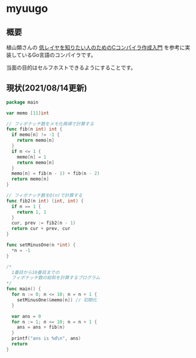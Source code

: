 # myuugo

## 概要
植山類さんの [低レイヤを知りたい人のためのCコンパイラ作成入門](https://www.sigbus.info/compilerbook) を参考に実装しているGo言語のコンパイラです。

当面の目的はセルフホストできるようにすることです。

## 現状(2021/08/14更新)
```go
package main

var memo [11]int

// フィボナッチ数をメモ化再帰で計算する
func fib(n int) int {
  if memo[n] != -1 {
    return memo[n]
  }
  if n <= 1 {
    memo[n] = 1
    return memo[n]
  }
  memo[n] = fib(n - 1) + fib(n - 2)
  return memo[n]
}

// フィボナッチ数をO(n)で計算する
func fib2(n int) (int, int) {
  if n == 1 {
    return 1, 1
  }
  cur, prev := fib2(n - 1)
  return cur + prev, cur
}

func setMinusOne(n *int) {
  *n = -1
}

/*
  1番目から10番目までの
  フィボナッチ数の総和を計算するプログラム
*/
func main() {
  for n := 0; n <= 10; n = n + 1 {
    setMinusOne(&memo[n]) // 初期化
  }

  var ans = 0
  for n := 1; n <= 10; n = n + 1 {
    ans = ans + fib(n)
  }
  printf("ans is %d\n", ans)
  return
}
```